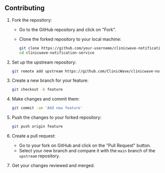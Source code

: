 ## Contributing

1. Fork the repository:
   - Go to the GitHub repository and click on "Fork".
   - Clone the forked repository to your local machine:

     ```sh
     git clone https://github.com/your-username/clinicwave-notification-service.git
     cd clinicwave-notification-service
     ```

2. Set up the upstream repository:
   ```sh
   git remote add upstream https://github.com/ClinicWave/clinicwave-notification-service.git
   ```

3. Create a new branch for your feature:
   ```sh
   git checkout -b feature
   ```

4. Make changes and commit them:
   ```sh
   git commit -am 'Add new feature'
   ```

5. Push the changes to your forked repository:
   ```sh
   git push origin feature
   ```

6. Create a pull request:
   - Go to your fork on GitHub and click on the "Pull Request" button.
   - Select your new branch and compare it with the `main` branch of the `upstream` repository.
  
7. Get your changes reviewed and merged.
